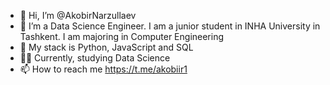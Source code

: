 - 👋 Hi, I’m @AkobirNarzullaev
- 👀 I’m a Data Science Engineer. I am a junior student in INHA University in Tashkent. I am majoring in Computer Engineering
- 🌱 My stack is Python, JavaScript and SQL
- 🧑‍🎓 Currently, studying Data Science
- 📫 How to reach me https://t.me/akobiir1
